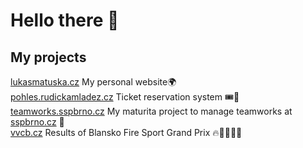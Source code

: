 # Hello there 👋

## My projects
[lukasmatuska.cz](https://lukasmatuska.cz/) My personal website🌍\
[pohles.rudickamladez.cz](https://pohles.rudickamladez.cz/) Ticket reservation system 🎟️🌲 \
[teamworks.sspbrno.cz](https://teamworks.sspbrno.cz/) My maturita project to manage teamworks at [sspbrno.cz](http://www.sspbrno.cz/) 🏫\
[vvcb.cz](https://vvcb.cz/) Results of Blansko Fire Sport Grand Prix 🔥🚒🧑🏻‍🚒
